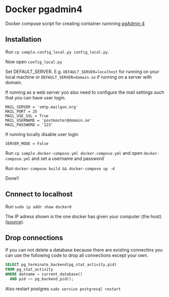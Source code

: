 # Docker pgadmin4

Docker compose script for creating container runnning 
[pgAdmin 4](https://www.pgadmin.org/docs4/1.x/index.html)

## Installation

Run `cp sample.config_local.py config_local.py`. 

Now open `config_local.py`

Set DEFAULT_SERVER. E.g. `DEFAULT_SERVER=localhost` for running on your local machine 
or `DEFAULT_SERVER=domain.se` if running on a server with domain. 

If running as a web server yoo also need to configure the mail settings such that
you can have user login.
```
MAIL_SERVER = 'smtp.mailgun.org'
MAIL_PORT = 25
MAIL_USE_SSL = True
MAIL_USERNAME = 'postmaster@domain.se'
MAIL_PASSWORD = '123'
```

If running locally disable user login 

```
SERVER_MODE = False
```

Run `cp sample.docker-compose.yml docker.compose.yml` and open `docker-compose.yml` and set a username and password`

Run `docker-compose build && docker-compose up -d`

Done!!

## Cnnnect to localhost

Run `sudo ip addr show docker0`

The IP adress shown is the one docker has given your computer (the host)
([source](http://stackoverflow.com/questions/24319662/from-inside-of-a-docker-container-how-do-i-connect-to-the-localhost-of-the-mach)).

## Drop connections 
If you can not delete a database because there are existing connectins you can use the following
code to drop all connections except your own. 
```sql
SELECT pg_terminate_backend(pg_stat_activity.pid)
FROM pg_stat_activity
WHERE datname = current_database()
  AND pid <> pg_backend_pid();
```
Also restart postgres `sudo service postgresql restart`
